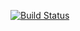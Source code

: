 [![Build Status](https://travis-ci.org/KubaZ/spa-admin-bootstrap.png?branch=master)](https://travis-ci.org/KubaZ/spa-admin-bootstrap)
